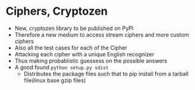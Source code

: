 # Ciphers, Cryptozen
* New, cryptozen library to be published on PyPI
* Therefore a new medium to access stream ciphers and more custom ciphers
* Also all the test cases for each of the Cipher
* Attacking each cipher with a unique English recognizer
* Thus making probablistic guessess on the possible answers
* A good found ``python setup.py sdist``
    * Distributes the package files such that to pip install from a tarball file(linux base gzip files)
